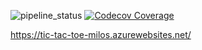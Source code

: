 ![pipeline_status](https://dev.azure.com/milosbrugi/Curio/_apis/build/status/brugi82.tic-tac-toe?branchName=master)
[![Codecov Coverage](https://img.shields.io/codecov/c/github/brugi82/tic-tac-toe/master.svg)](https://codecov.io/gh/brugi82/tic-tac-toe/)

https://tic-tac-toe-milos.azurewebsites.net/